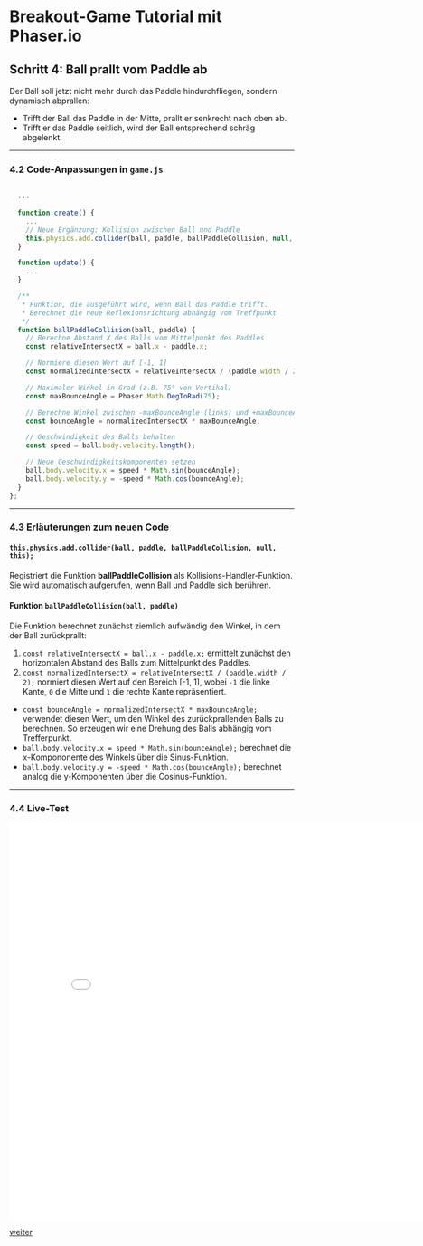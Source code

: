 # Breakout-Game Tutorial mit Phaser.io

## Schritt 4: Ball prallt vom Paddle ab 
Der Ball soll jetzt nicht mehr durch das Paddle hindurchfliegen, sondern dynamisch abprallen:
  - Trifft der Ball das Paddle in der Mitte, prallt er senkrecht nach oben ab.
  - Trifft er das Paddle seitlich, wird der Ball entsprechend schräg abgelenkt.

---

### 4.2 Code-Anpassungen in `game.js`

```js

  ...
 
  function create() {
    ...
    // Neue Ergänzung: Kollision zwischen Ball und Paddle
    this.physics.add.collider(ball, paddle, ballPaddleCollision, null, this);
  }

  function update() {
    ...
  }

  /**
   * Funktion, die ausgeführt wird, wenn Ball das Paddle trifft.
   * Berechnet die neue Reflexionsrichtung abhängig vom Treffpunkt
   */
  function ballPaddleCollision(ball, paddle) {
    // Berechne Abstand X des Balls vom Mittelpunkt des Paddles
    const relativeIntersectX = ball.x - paddle.x;

    // Normiere diesen Wert auf [-1, 1]
    const normalizedIntersectX = relativeIntersectX / (paddle.width / 2);

    // Maximaler Winkel in Grad (z.B. 75° von Vertikal)
    const maxBounceAngle = Phaser.Math.DegToRad(75);

    // Berechne Winkel zwischen -maxBounceAngle (links) und +maxBounceAngle (rechts)
    const bounceAngle = normalizedIntersectX * maxBounceAngle;

    // Geschwindigkeit des Balls behalten
    const speed = ball.body.velocity.length();

    // Neue Geschwindigkeitskomponenten setzen
    ball.body.velocity.x = speed * Math.sin(bounceAngle);
    ball.body.velocity.y = -speed * Math.cos(bounceAngle);
  }
};
```

---

### 4.3 Erläuterungen zum neuen Code

#### `this.physics.add.collider(ball, paddle, ballPaddleCollision, null, this);`
Registriert die Funktion **ballPaddleCollision** als  Kollisions-Handler-Funktion. Sie wird automatisch aufgerufen, wenn Ball und Paddle sich berühren.

#### Funktion `ballPaddleCollision(ball, paddle)`

Die Funktion berechnet zunächst ziemlich aufwändig den Winkel, in dem der Ball zurückprallt:
1. `const relativeIntersectX = ball.x - paddle.x;`
ermittelt zunächst den horizontalen Abstand des Balls zum Mittelpunkt des Paddles.
2. `const normalizedIntersectX = relativeIntersectX / (paddle.width / 2);` normiert diesen Wert auf den Bereich [-1, 1], wobei `-1` die linke Kante, `0` die Mitte und `1` die rechte Kante repräsentiert.
- `const bounceAngle = normalizedIntersectX * maxBounceAngle;` verwendet diesen Wert, um den Winkel des zurückprallenden Balls zu berechnen. So erzeugen wir eine Drehung des Balls abhängig vom Trefferpunkt.
- `ball.body.velocity.x = speed * Math.sin(bounceAngle);` berechnet die x-Kompononente des Winkels über die Sinus-Funktion.
- `ball.body.velocity.y = -speed * Math.cos(bounceAngle);` berechnet analog die y-Komponenten über die Cosinus-Funktion.
---

### 4.4 Live-Test

<iframe 
  src="03Squash/index.html" 
  width="820" 
  height="700" 
  frameborder="0" 
  sandbox="allow-scripts allow-same-origin">
</iframe>

[weiter](04ClicktoStart.html)  

